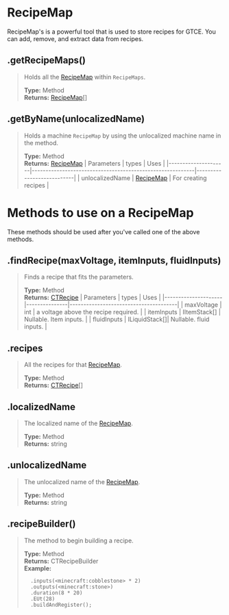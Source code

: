# RecipeMap
RecipeMap's is a powerful tool that is used to store recipes for GTCE. You can add, remove, and extract data from recipes.

## .getRecipeMaps()
> Holds all the [RecipeMap](/CraftTweaker/Mods/GTCE/type/RecipeMap.md) within `RecipeMaps`.
>
> **Type:** Method  
> **Returns:** [RecipeMap](/CraftTweaker/Mods/GTCE/type/RecipeMap.md)[]

## .getByName(unlocalizedName)
> Holds a machine `RecipeMap` by using the unlocalized machine name in the method.
>
> **Type:** Method  
> **Returns:** [RecipeMap](/CraftTweaker/Mods/GTCE/type/RecipeMap.md)
> | Parameters  		| types                                                     | Uses                      |
> |---------------------|-----------------------------------------------------------|---------------------------|
> | unlocalizedName	    | [RecipeMap](/CraftTweaker/Mods/GTCE/type/RecipeMap.md)    | For creating recipes		|

# Methods to use on a RecipeMap
These methods should be used after you've called one of the above methods.

## .findRecipe(maxVoltage, itemInputs, fluidInputs)
> Finds a recipe that fits the parameters.
>
> **Type:** Method  
> **Returns:** [CTRecipe](/CraftTweaker/Mods/GTCE/type/CTRecipe.md)
> | Parameters          | types         | Uses                                  |
> |---------------------|---------------|---------------------------------------|
> | maxVoltage          | int           | a voltage above the recipe required.  |
> | itemInputs          | IItemStack[]  | Nullable. Item inputs.                |
> | fluidInputs         | ILiquidStack[]| Nullable. fluid inputs.               |

## .recipes
> All the recipes for that [RecipeMap](/CraftTweaker/Mods/GTCE/type/RecipeMap.md).
>
> **Type:** Method  
> **Returns:** [CTRecipe](/CraftTweaker/Mods/GTCE/type/CTRecipe.md)[]

## .localizedName
> The localized name of the [RecipeMap](/CraftTweaker/Mods/GTCE/type/RecipeMap.md).
>
> **Type:** Method  
> **Returns:** string

## .unlocalizedName
> The unlocalized name of the [RecipeMap](/CraftTweaker/Mods/GTCE/type/RecipeMap.md).
>
> **Type:** Method  
> **Returns:** string

## .recipeBuilder()
> The method to begin building a recipe.
>
> **Type:** Method  
> **Returns:** CTRecipeBuilder  
> **Example:**
> ```RecipeMap.getByName("compressor").recipeBuilder()
>   .inputs(<minecraft:cobblestone> * 2)
>   .outputs(<minecraft:stone>)
>   .duration(8 * 20)
>   .EUt(28)
>   .buildAndRegister();
> ```